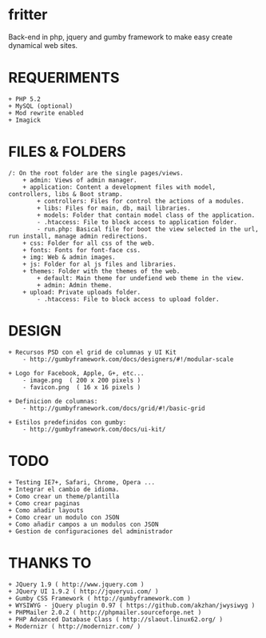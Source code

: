 fritter
=======

Back-end in php, jquery and gumby framework to make easy create dynamical web sites. 


# REQUERIMENTS

	+ PHP 5.2
	+ MySQL (optional)
	+ Mod rewrite enabled
	+ Imagick
	
	
# FILES & FOLDERS

	/: On the root folder are the single pages/views.
		+ admin: Views of admin manager.
		+ application: Content a development files with model, controllers, libs & Boot stramp.
			+ controllers: Files for control the actions of a modules.
			+ libs: Files for main, db, mail libraries.
			+ models: Folder that contain model class of the application.
			- .htaccess: File to block access to application folder.
			- run.php: Basical file for boot the view selected in the url, run install, manage admin redirections.
		+ css: Folder for all css of the web.
		+ fonts: Fonts for font-face css.
		+ img: Web & admin images.
		+ js: Folder for al js files and libraries.
		+ themes: Folder with the themes of the web.
			+ default: Main theme for undefiend web theme in the view.
			+ admin: Admin theme.
		+ upload: Private uploads folder.
			- .htaccess: File to block access to upload folder.

	
# DESIGN

	+ Recursos PSD con el grid de columnas y UI Kit
		- http://gumbyframework.com/docs/designers/#!/modular-scale
		
	+ Logo for Facebook, Apple, G+, etc...
		- image.png  ( 200 x 200 pixels )
		- favicon.png  ( 16 x 16 pixels )
		
	+ Definicion de columnas: 
		- http://gumbyframework.com/docs/grid/#!/basic-grid

	+ Estilos predefinidos con gumby: 
		- http://gumbyframework.com/docs/ui-kit/
	

# TODO

	+ Testing IE7+, Safari, Chrome, Opera ...
	+ Integrar el cambio de idioma.
	+ Como crear un theme/plantilla
	+ Como crear paginas
	+ Como añadir layouts
	+ Como crear un modulo con JSON
	+ Como añadir campos a un modulos con JSON
	+ Gestion de configuraciones del administrador
	

# THANKS TO

	+ JQuery 1.9 ( http://www.jquery.com )
	+ JQuery UI 1.9.2 ( http://jqueryui.com/ )
	+ Gumby CSS Framework ( http://gumbyframework.com )
	+ WYSIWYG - jQuery plugin 0.97 ( https://github.com/akzhan/jwysiwyg )
	+ PHPMailer 2.0.2 ( http://phpmailer.sourceforge.net ) 
	+ PHP Advanced Database Class ( http://slaout.linux62.org/ )
	+ Modernizr ( http://modernizr.com/ )
	
